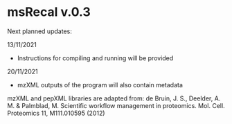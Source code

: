 # msRecal v.0.3

Next planned updates: 

13/11/2021
- Instructions for compiling and running will be provided

20/11/2021
- mzXML outputs of the program will also contain metadata 



mzXML and pepXML libraries are adapted from: 
de Bruin, J. S., Deelder, A. M. & Palmblad, M. Scientific workflow management in proteomics. Mol. Cell. Proteomics 11, M111.010595 (2012)
